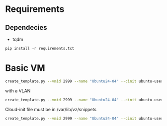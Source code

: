 # Requirements

## Dependecies

- tqdm

```
pip install -r requirements.txt
```

# Basic VM

```bash
create_template.py --vmid 2999 --name "Ubuntu24-04" --cinit ubuntu-user-data.yml --iso noble-server-cloudimg-amd64.img
```

with a VLAN

```bash
create_template.py --vmid 2999 --name "Ubuntu24-04" --cinit ubuntu-user-data.yml --iso noble-server-cloudimg-amd64.img --vlan 30
```

Cloud-init file must be in /var/lib/vz/snippets

```bash
create_template.py --vmid 2999 --name "Ubuntu24-04" --cinit ubuntu-user-data.yml --iso noble-server-cloudimg-amd64.img --vlan 30
```
